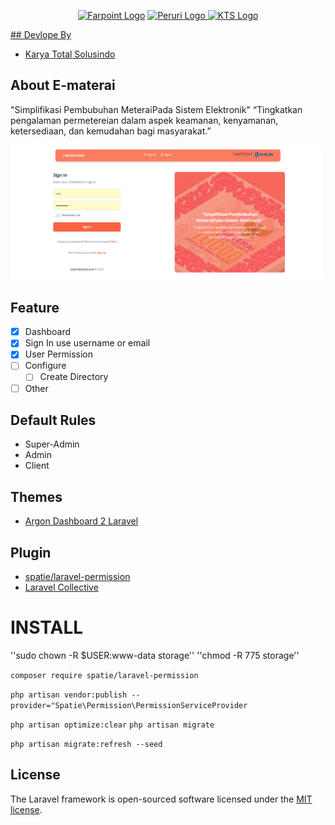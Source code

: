 <p align="center">
<a href="https://farpoint.co.id" target="_blank"><img src="https://farpoint.co.id/wp-content/themes/farpoint/img/fp-logo.png" height="50px" alt="Farpoint Logo"></a>
<a href="https://www.peruri.co.id" target="_blank"><img src="https://www.peruri.co.id/peruri-2b/assets/images/custom/logo-dark.png" height="50px" alt="Peruri Logo">
<a href="https://kts.co.id" target="_blank"><img src="https://kts.co.id/storage/upload/Configuration/550946686372999_1664878760_Configuration.png" height="50px" alt="KTS Logo">
</p>
## Devlope By

- [Karya Total Solusindo](https://www.kts.co.id)

## About E-materai

"Simplifikasi Pembubuhan MeteraiPada Sistem Elektronik"
“Tingkatkan pengalaman permetereian dalam aspek keamanan, kenyamanan, ketersediaan, dan kemudahan bagi masyarakat.”

<p align="center">
<img src="/public/img/screenshot.png" height="50%" alt="screenshot">
</p>

## Feature

- [X] Dashboard
- [X] Sign In use username or email
- [X] User Permission
- [ ] Configure
  - [ ] Create Directory
- [ ] Other

## Default Rules

- Super-Admin
- Admin
- Client

## Themes

- [Argon Dashboard 2 Laravel](https://www.creative-tim.com/product/argon-dashboard-laravel)

## Plugin

- [spatie/laravel-permission](https://spatie.be/docs/laravel-permission/v5/introduction)
- [Laravel Collective](https://laravelcollective.com/docs/6.x/html)

# INSTALL

''sudo chown -R $USER:www-data storage''
''chmod -R 775 storage''

`composer require spatie/laravel-permission`

`php artisan vendor:publish --provider="Spatie\Permission\PermissionServiceProvider`

`php artisan optimize:clear`
`php artisan migrate`

`php artisan migrate:refresh --seed`

## License

The Laravel framework is open-sourced software licensed under the [MIT license](https://opensource.org/licenses/MIT).
